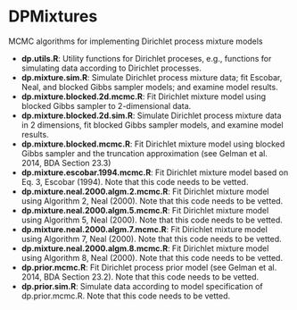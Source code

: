 # DPMixtures
MCMC algorithms for implementing Dirichlet process mixture models

- **dp.utils.R**: Utility functions for Dirichlet proceses, e.g., functions for simulating data according to Dirichlet processes.
- **dp.mixture.sim.R**: Simulate Dirichlet process mixture data; fit Escobar, Neal, and blocked Gibbs sampler models; and examine model results. 
- **dp.mixture.blocked.2d.mcmc.R**: Fit Dirichlet mixture model using blocked Gibbs sampler to 2-dimensional data.
- **dp.mixture.blocked.2d.sim.R**: Simulate Dirichlet process mixture data in 2 dimensions, fit blocked Gibbs sampler models, and examine model results. 
- **dp.mixture.blocked.mcmc.R**: Fit Dirichlet mixture model using blocked Gibbs sampler and the truncation approximation (see Gelman et al. 2014, BDA Section 23.3)
- **dp.mixture.escobar.1994.mcmc.R**: Fit Dirichlet mixture model based on Eq. 3, Escobar (1994). Note that this code needs to be vetted.
- **dp.mixture.neal.2000.algm.2.mcmc.R**: Fit Dirichlet mixture model using Algorithm 2, Neal (2000). Note that this code needs to be vetted.
- **dp.mixture.neal.2000.algm.5.mcmc.R**: Fit Dirichlet mixture model using Algorithm 5, Neal (2000). Note that this code needs to be vetted.
- **dp.mixture.neal.2000.algm.7.mcmc.R**: Fit Dirichlet mixture model using Algorithm 7, Neal (2000). Note that this code needs to be vetted.
- **dp.mixture.neal.2000.algm.8.mcmc.R**: Fit Dirichlet mixture model using Algorithm 8, Neal (2000). Note that this code needs to be vetted.
- **dp.prior.mcmc.R**: Fit Dirichlet process prior model (see Gelman et al. 2014, BDA Section 23.2). Note that this code needs to be vetted.
- **dp.prior.sim.R**: Simulate data according to model specification of dp.prior.mcmc.R. Note that this code needs to be vetted.
